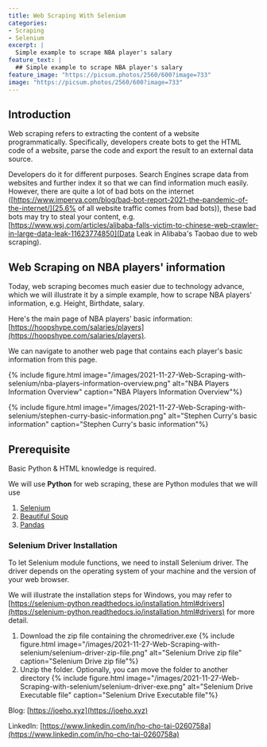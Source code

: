 ```yaml
---
title: Web Scraping With Selenium
categories:
- Scraping
- Selenium
excerpt: |
  Simple example to scrape NBA player's salary
feature_text: |
  ## Simple example to scrape NBA player's salary
feature_image: "https://picsum.photos/2560/600?image=733"
image: "https://picsum.photos/2560/600?image=733"
---
```


## Introduction
Web scraping refers to extracting the content of a website programmatically. Specifically, developers create bots to get the HTML code of a website, parse the code and export the result to an external data source.

Developers do it for different purposes. Search Engines scrape data from websites and further index it so that we can find information much easily. However, there are quite a lot of bad bots on the internet ([https://www.imperva.com/blog/bad-bot-report-2021-the-pandemic-of-the-internet/](25.6% of all website traffic comes from bad bots)), these bad bots may try to steal your content, e.g. [https://www.wsj.com/articles/alibaba-falls-victim-to-chinese-web-crawler-in-large-data-leak-11623774850](Data Leak in Alibaba's Taobao due to web scraping).

## Web Scraping on NBA players' information
Today, web scraping becomes much easier due to technology advance, which we will illustrate it by a simple example, how to scrape NBA players' information, e.g. Height, Birthdate, salary.

Here's the main page of NBA players' basic information: [https://hoopshype.com/salaries/players](https://hoopshype.com/salaries/players). 

We can navigate to another web page that contains each player's basic information from this page.

{% include figure.html image="/images/2021-11-27-Web-Scraping-with-selenium/nba-players-information-overview.png" alt="NBA Players Information Overview" caption="NBA Players Information Overview"%}

{% include figure.html image="/images/2021-11-27-Web-Scraping-with-selenium/stephen-curry-basic-information.png" alt="Stephen Curry's basic information" caption="Stephen Curry's basic information"%}


## Prerequisite
Basic Python & HTML knowledge is required.

We will use  **Python** for web scraping, these are Python modules that we will use
1. [Selenium](https://selenium-python.readthedocs.io/)
2. [Beautiful Soup](https://beautiful-soup-4.readthedocs.io/en/latest/)
3. [Pandas](https://pandas.pydata.org/)


### Selenium Driver Installation

To let Selenium module functions, we need to install Selenium driver. The driver depends on the operating system of your machine and the version of your web browser.

We will illustrate the installation steps for Windows,  you may refer to [https://selenium-python.readthedocs.io/installation.html#drivers](https://selenium-python.readthedocs.io/installation.html#drivers) for more detail.

1. Download the zip file containing the chromedriver.exe
{% include figure.html image="/images/2021-11-27-Web-Scraping-with-selenium/selenium-driver-zip-file.png" alt="Selenium Drive zip file" caption="Selenium Drive zip file"%}
2. Unzip the folder. Optionally, you can move the folder to another directory
{% include figure.html image="/images/2021-11-27-Web-Scraping-with-selenium/selenium-driver-exe.png" alt="Selenium Drive Executable file" caption="Selenium Drive Executable file"%}


Blog: [https://joeho.xyz](https://joeho.xyz)

LinkedIn: [https://www.linkedin.com/in/ho-cho-tai-0260758a](https://www.linkedin.com/in/ho-cho-tai-0260758a)